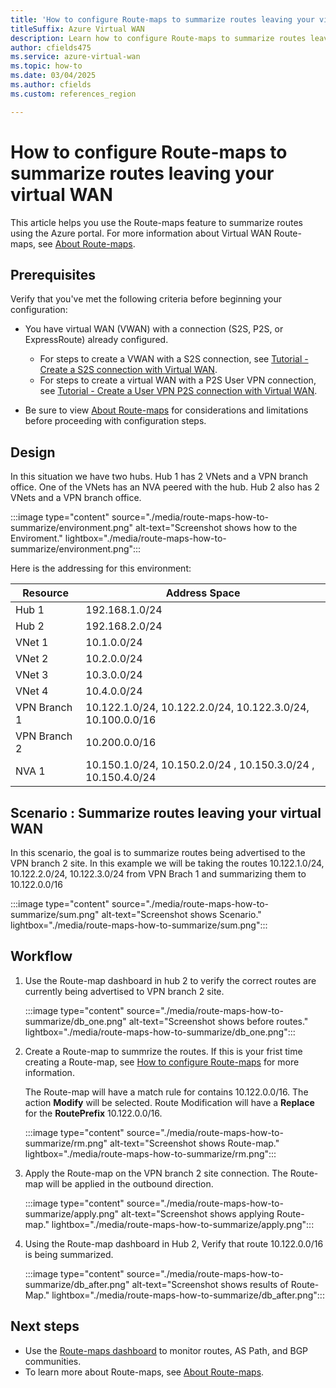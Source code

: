 ```yaml
---
title: 'How to configure Route-maps to summarize routes leaving your virtual WAN'
titleSuffix: Azure Virtual WAN
description: Learn how to configure Route-maps to summarize routes leaveing your Virtual WAN hubs.
author: cfields475
ms.service: azure-virtual-wan
ms.topic: how-to
ms.date: 03/04/2025
ms.author: cfields
ms.custom: references_region

---
```

# How to configure Route-maps to summarize routes leaving your virtual WAN

This article helps you use the Route-maps feature to summarize routes using the Azure portal. For more information about Virtual WAN Route-maps, see [About Route-maps](route-maps-about.md).

## Prerequisites

Verify that you've met the following criteria before beginning your configuration:

* You have virtual WAN (VWAN) with a connection (S2S, P2S, or ExpressRoute) already configured.

  * For steps to create a VWAN with a S2S connection, see [Tutorial - Create a S2S connection with Virtual WAN](virtual-wan-site-to-site-portal.md).
  * For steps to create a virtual WAN with a P2S User VPN connection, see [Tutorial - Create a User VPN P2S connection with Virtual WAN](virtual-wan-point-to-site-portal.md).
* Be sure to view [About Route-maps](route-maps-about.md#considerations-and-limitations) for considerations and limitations before proceeding with configuration steps.

## Design

In this situation we have two hubs. Hub 1 has 2 VNets and a VPN branch office. One of the VNets has an NVA peered with the hub.  Hub 2 also has 2 VNets and a VPN branch office. 

:::image type="content" source="./media/route-maps-how-to-summarize/environment.png" alt-text="Screenshot shows how to the Enviroment." lightbox="./media/route-maps-how-to-summarize/environment.png":::

Here is the addressing for this environment:  

| Resource |Address Space |
| --- |---| 
|Hub 1 |192.168.1.0/24 | 
|Hub 2 |192.168.2.0/24  |
|VNet 1 |10.1.0.0/24  |
|VNet 2 |10.2.0.0/24 |
|VNet 3 |10.3.0.0/24  |
|VNet 4 |10.4.0.0/24  |
|VPN Branch 1 |10.122.1.0/24, 10.122.2.0/24, 10.122.3.0/24, 10.100.0.0/16|
|VPN Branch 2 |10.200.0.0/16 |
|NVA 1 | 10.150.1.0/24, 10.150.2.0/24 , 10.150.3.0/24 , 10.150.4.0/24 |  

## Scenario : Summarize routes leaving your virtual WAN 

In this scenario, the goal is to summarize routes being advertised to the VPN branch 2 site. In this example we will be taking the routes 10.122.1.0/24, 10.122.2.0/24, 10.122.3.0/24 from VPN Brach 1 and summarizing them to 10.122.0.0/16 

:::image type="content" source="./media/route-maps-how-to-summarize/sum.png" alt-text="Screenshot shows Scenario." lightbox="./media/route-maps-how-to-summarize/sum.png":::

## Workflow

1. Use the Route-map dashboard in hub 2 to verify the correct routes are currently being advertised to VPN branch 2 site.

   :::image type="content" source="./media/route-maps-how-to-summarize/db_one.png" alt-text="Screenshot shows before routes." lightbox="./media/route-maps-how-to-summarize/db_one.png":::   

2. Create a Route-map to summrize the routes. If this is your frist time creating a Route-map, see [How to configure Route-maps](route-maps-how-to.md) for more information.

   The Route-map will have a match rule for contains 10.122.0.0/16. The action **Modify** will be selected. Route Modification will have a **Replace** for the **RoutePrefix** 10.122.0.0/16.  

   :::image type="content" source="./media/route-maps-how-to-summarize/rm.png" alt-text="Screenshot shows Route-map." lightbox="./media/route-maps-how-to-summarize/rm.png":::

3. Apply the Route-map on the VPN branch 2 site connection. The Route-map will be applied in the outbound direction.

   :::image type="content" source="./media/route-maps-how-to-summarize/apply.png" alt-text="Screenshot shows applying Route-map." lightbox="./media/route-maps-how-to-summarize/apply.png":::

4. Using the Route-map dashboard in Hub 2, Verify that route 10.122.0.0/16 is being summarized.  

   :::image type="content" source="./media/route-maps-how-to-summarize/db_after.png" alt-text="Screenshot shows results of Route-Map." lightbox="./media/route-maps-how-to-summarize/db_after.png":::

## Next steps

* Use the [Route-maps dashboard](route-maps-dashboard.md) to monitor routes, AS Path, and BGP communities.
* To learn more about Route-maps, see [About Route-maps](route-maps-about.md).
